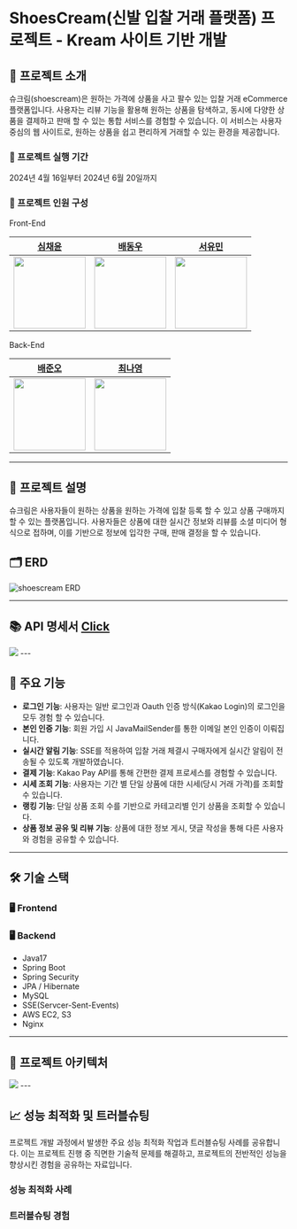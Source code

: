 # ShoesCream(신발 입찰 거래 플랫폼) 프로젝트 - Kream 사이트 기반 개발

## 🚀 프로젝트 소개

슈크림(shoescream)은 원하는 가격에 상품을 사고 팔수 있는 입찰 거래 eCommerce 플랫폼입니다. 사용자는 리뷰 기능을 활용해 원하는 상품을 탐색하고, 동시에 다양한 상품을 결제하고 판매 할 수 있는 통합 서비스를 경험할 수 있습니다. 이 서비스는 사용자 중심의 웹 사이트로, 원하는 상품을 쉽고 편리하게 거래할 수 있는 환경을 제공합니다.

### 📅 프로젝트 실행 기간

2024년 4월 16일부터 2024년 6월 20일까지

### 👤 프로젝트 인원 구성
Front-End

|                         [심채윤](https://github.com/chaeyun-sim)                          |                       [배동우](https://github.com/BaeDongWoo)                        |                       [서유민](https://github.com/seoyumin1018)                       |
|:---------------------------------------------------------------------------------:|:--------------------------------------------------------------------------------:|:-------------------------------------------------------------------------------:|
| <img width="130px" src="https://avatars.githubusercontent.com/u/111689342?v=4" /> | <img width="130px" src="https://avatars.githubusercontent.com/u/114900672?v=4"/> | <img width="130px" src="https://avatars.githubusercontent.com/u/137030928?v=4"/> |

Back-End

|                       [배준오](https://github.com/Junobee25)                       |                       [최나영](https://github.com/rxmxntic)                       |
|:---------------------------------------------------------------------------------:|:--------------------------------------------------------------------------------:|
| <img width="130px" src="https://avatars.githubusercontent.com/u/109403631?v=4" /> | <img width="130px" src="https://avatars.githubusercontent.com/u/121682792?v=4"/> |


---

## 📜 프로젝트 설명

슈크림은 사용자들이 원하는 상품을 원하는 가격에 입찰 등록 할 수 있고 상품 구매까지 할 수 있는 플랫폼입니다. 사용자들은 상품에 대한 실시간 정보와 리뷰를 소셜 미디어 형식으로 접하며, 이를 기반으로 정보에 입각한 구매, 판매 결정을 할 수 있습니다.

## 🗂 ERD

![shoescream ERD](https://github.com/shoescream/backend/assets/109403631/c7a6a7ea-7f1e-43c0-b521-ca7018dd082c)

---

## 📚 API 명세서 [Click](https://www.notion.so/API-dff7ba4cbafb44da8063a4e787975ebc)
<img src="https://github.com/shoescream/backend/assets/109403631/93a40a5b-dd5f-4c9a-8784-4cf4433b2870">
---

## 🌟 주요 기능

- **로그인 기능**: 사용자는 일반 로그인과 Oauth 인증 방식(Kakao Login)의 로그인을 모두 경험 할 수 있습니다.
- **본인 인증 기능**: 회원 가입 시 JavaMailSender를 통한 이메일 본인 인증이 이뤄집니다.
- **실시간 알림 기능**: SSE를 적용하여 입찰 거래 체결시 구매자에게 실시간 알림이 전송될 수 있도록 개발하였습니다.
- **결제 기능**: Kakao Pay API를 통해 간편한 결제 프로세스를 경험할 수 있습니다.
- **시세 조회 기능**: 사용자는 기간 별 단일 상품에 대한 시세(당시 거래 가격)를 조회할 수 있습니다.
- **랭킹 기능**: 단일 상품 조회 수를 기반으로 카테고리별 인기 상품을 조회할 수 있습니다.
- **상품 정보 공유 및 리뷰 기능**: 상품에 대한 정보 게시, 댓글 작성을 통해 다른 사용자와 경험을 공유할 수 있습니다.

---

## 🛠 기술 스택

### 🖥 Frontend

### 🖥 Backend

- Java17
- Spring Boot
- Spring Security
- JPA / Hibernate
- MySQL
- SSE(Servcer-Sent-Events)
- AWS EC2, S3
- Nginx
---

## 🚧 프로젝트 아키텍처
<img src="https://github.com/shoescream/backend/assets/109403631/dfcdf833-9553-4d4b-b4b3-78b471f84fca">
---

## 📈 성능 최적화 및 트러블슈팅

프로젝트 개발 과정에서 발생한 주요 성능 최적화 작업과 트러블슈팅 사례를 공유합니다. 이는 프로젝트 진행 중 직면한 기술적 문제를 해결하고, 프로젝트의 전반적인 성능을 향상시킨 경험을 공유하는 자료입니다.

### 성능 최적화 사례


### 트러블슈팅 경험


